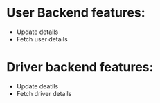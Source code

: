 # User Backend features:
- Update details
- Fetch user details

# Driver backend features:
- Update deatils
- Fetch driver details
